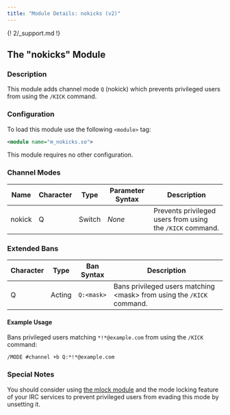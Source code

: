 ```yaml
---
title: "Module Details: nokicks (v2)"
---
```


{! 2/_support.md !}

## The "nokicks" Module

### Description

This module adds channel mode `Q` (nokick) which prevents privileged users from using the `/KICK` command.

### Configuration

To load this module use the following `<module>` tag:

```xml
<module name="m_nokicks.so">
```

This module requires no other configuration.

### Channel Modes

Name   | Character | Type   | Parameter Syntax | Description
------ | --------- | ------ | ---------------- | -----------
nokick | Q         | Switch | *None*           | Prevents privileged users from using the `/KICK` command.

### Extended Bans

Character | Type   | Ban Syntax | Description
--------- | ------ | ---------- | -----------
Q         | Acting | `Q:<mask>` | Bans privileged users matching &lt;mask&gt; from using the `/KICK` command.

#### Example Usage

Bans privileged users matching `*!*@example.com` from using the `/KICK` command:

```plaintext
/MODE #channel +b Q:*!*@example.com
```

### Special Notes

You should consider using [the mlock module](/2/modules/mlock) and the mode locking feature of your IRC services to prevent privileged users from evading this mode by unsetting it.
